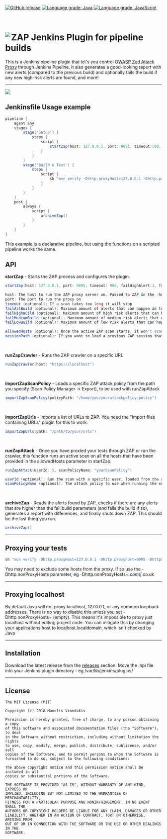 
[![GitHub release](https://img.shields.io/github/release/vrondakis/zap-jenkins-pipeline-plugin.svg?style=for-the-badge)](https://github.com/vrondakis/zap-jenkins-pipeline-plugin/releases)
[![Language grade: Java](https://img.shields.io/lgtm/grade/java/g/vrondakis/zap-jenkins-pipeline-plugin.svg?logo=lgtm&logoWidth=18&style=for-the-badge)](https://lgtm.com/projects/g/vrondakis/zap-jenkins-pipeline-plugin/context:java)
[![Language grade: JavaScript](https://img.shields.io/lgtm/grade/javascript/g/vrondakis/zap-jenkins-pipeline-plugin.svg?logo=lgtm&logoWidth=18&style=for-the-badge)](https://lgtm.com/projects/g/vrondakis/zap-jenkins-pipeline-plugin/context:javascript)

<br />

<a href='https://www.owasp.org/index.php/OWASP_Zed_Attack_Proxy_Project' align="top"><img align="left" src='https://github.com/vrondakis/zap-jenkins-pipeline-plugin/raw/master/src/main/webapp/logo.png'></a>ZAP Jenkins Plugin for pipeline builds
===
This is a Jenkins pipeline plugin that let's you control <a href="https://www.owasp.org/index.php/OWASP_Zed_Attack_Proxy_Project">OWASP Zed Attack Proxy</a> through Jenkins Pipeline. It also generates a good-looking report with new alerts (compared to the previous build) and optionally fails the build if any new high-risk alerts are found, and more!
  
  -----
<img src="https://i.imgur.com/WtTwQtt.png">

## Jenkinsfile Usage example
```groovy
pipeline {
    agent any
    stages { 
        stage('Setup') {
            steps {
                script {
                    startZap(host: 127.0.0.1, port: 9091, timeout:500, zapHome: "/opt/zaproxy", sessionPath:"/somewhere/session.session", allowedHosts:['github.com']) // Start ZAP at /opt/zaproxy/zap.sh, allowing scans on github.com
                }
            }
        }
        stage('Build & Test') {
            steps {
                script {
                    sh "mvn verify -Dhttp.proxyHost=127.0.0.1 -Dhttp.proxyPort=9091 -Dhttps.proxyHost=127.0.0.1 -Dhttps.proxyPort=9091" // Proxy tests through ZAP
                }
            }
        }
    }
    post {
        always {
            script {
                archiveZap()
            }
        }
    }
}
```

This example is a declarative pipeline, but using the functions on a scripted pipeline works the same.

 
## API
**startZap** - Starts the ZAP process and configures the plugin. 
```groovy
startZap(host: 127.0.0.1, port: 9095, timeout: 900, failHighAlert:1, failLowAlert:10, zapHome: "/opt/zaproxy", allowedHosts:['10.0.0.1'], sessionPath:"/path/to/session.session")

host: The host to run the ZAP proxy server on. Passed to ZAP in the -host parameter.
port: The port to run the proxy on
timeout (optional): If a scan takes too long it will stop
failAllBuild (optional): Maximum amount of alerts that can happen in total before a build will fail
failHighBuild (optional): Maximum amount of high risk alerts that can happen before a build will fail
failMediumBuild (optional): Maximum amount of medium risk alerts that can happen before a build will fail
failLowBuild (optional): Maximum amount of low risk alerts that can happen before a build will fail

allowedHosts (optional): Once the active ZAP scan starts, it won't scan any hosts unless they are here. If you don't set this it will only scan if the host is localhost
sessionPath (optional): If you want to load a previous ZAP session that you have expored, you can do that here. Useful when you want to run a scan but don't want to run all your tests through ZAP.
```
<br>

**runZapCrawler** - Runs the ZAP crawler on a specific URL
```groovy
runZapCrawler(host: "https://localhost")
```

<br>

**importZapScanPolicy** - Loads a specific ZAP attack policy from the path you specify (Scan Policy Manager -> Export), to be used with runZapAttack

```groovy
importZapScanPolicy(policyPath: "/home/you/yourattackpolicy.policy")
```
<br>

**importZapUrls** - Imports a list of URLs to ZAP. You need the "Import files containing URLs" plugin for this to work.
```groovy
importZapUrls(path: "/path/to/your/urls")
```
<br>

**runZapAttack** - Once you have proxied your tests through ZAP or ran the crawler, this function runs an active scan on all the hosts that have been provided in the allowedHosts parameter in startZap.
```groovy
runZapAttack(userId: 5, scanPolicyName: "yourScanPolicy")

userId (optional): Run the scan with a specific user, loaded from the session
scanPolicyName (optional): The attack policy to use when running the scan. Loaded with importScanPolicy
```
<br>

**archiveZap** - Reads the alerts found by ZAP, checks if there are any alerts that are higher than the fail build parameters (and fails the build if so), generates a report with differences, and finally shuts down ZAP. This should be the last thing you run.

```groovy
archiveZap()
```

-----

## Proxying your tests
```groovy
sh "mvn verify -Dhttp.proxyHost=127.0.0.1 -Dhttp.proxyPort=9095 -Dhttps.proxyHost=127.0.0.1 -Dhttps.proxyPort=9095"
```

You may need to exclude some hosts from the proxy. If so use the -Dhttp.nonProxyHosts parameter, eg -Dhttp.nonProxyHosts=*.com\\|*.co.uk

-----

## Proxying localhost
By default Java will not proxy localhost, 127.0.0.1, or any common loopback addresses. There is no way to disable this unless you set -Dhttp.nonProxyHosts= (empty). This means it's impossible to proxy just localhost without editing project code. You can mitigate this by changing your applications host to localhost.localdomain, which isn't checked by Java 

-----

## Installation
Download the latest release from the [releases](https://github.com/vrondakis/zap-jenkins-pipeline-plugin/releases) section. Move the .hpi file into your Jenkins plugin directory - eg /var/lib/jenkins/plugins/

-----

## License

	The MIT License (MIT)
	
	Copyright (c) 2018 Manolis Vrondakis
	
	Permission is hereby granted, free of charge, to any person obtaining a copy
	of this software and associated documentation files (the "Software"), to deal
	in the Software without restriction, including without limitation the rights
	to use, copy, modify, merge, publish, distribute, sublicense, and/or sell
	copies of the Software, and to permit persons to whom the Software is
	furnished to do so, subject to the following conditions:
	
	The above copyright notice and this permission notice shall be included in all
	copies or substantial portions of the Software.
	
	THE SOFTWARE IS PROVIDED "AS IS", WITHOUT WARRANTY OF ANY KIND, EXPRESS OR
	IMPLIED, INCLUDING BUT NOT LIMITED TO THE WARRANTIES OF MERCHANTABILITY,
	FITNESS FOR A PARTICULAR PURPOSE AND NONINFRINGEMENT. IN NO EVENT SHALL THE
	AUTHORS OR COPYRIGHT HOLDERS BE LIABLE FOR ANY CLAIM, DAMAGES OR OTHER
	LIABILITY, WHETHER IN AN ACTION OF CONTRACT, TORT OR OTHERWISE, ARISING FROM,
	OUT OF OR IN CONNECTION WITH THE SOFTWARE OR THE USE OR OTHER DEALINGS IN THE
	SOFTWARE.
